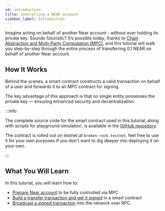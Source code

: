 ```yaml
---
id: introduction
title: Controlling a NEAR account
sidebar_label: Introduction
---
```


Imagine acting on behalf of another Near account - without ever holding its private key. Sounds futuristic? It’s possible today, thanks to [Chain Abstraction and Multi-Party Computation (MPC)](../../chain-abstraction/what-is.md#chain-signatures), and this tutorial will walk you step-by-step through the entire process of transferring 0.1 NEAR on behalf of another Near account.

## How It Works

Behind the scenes, a smart contract constructs a valid transaction on behalf of a user and forwards it to an MPC contract for signing.

The key advantage of this approach is that no single entity possesses the private key — ensuring enhanced security and decentralization.

:::info

The complete source code for the smart contract used in this tutorial, along with scripts for playground simulation, is available in the [GitHub repository](https://github.com/nearuaguild/control-near-account-with-mpc-example).

The contract is rolled out on testnet at `broken-rock.testnet`, feel free to use it for your own purposes if you don't want to dig deeper into deploying it on your own.

:::

## What You Will Learn

In this tutorial, you will learn how to:

- [Prepare Near account](1-setup.mdx) to be fully controlled via MPC
- [Build a transfer transaction and get it signed](2-transfer.md) in a smart contract
- [Broadcast a signed transaction](2-transfer.md) into the network over RPC.
